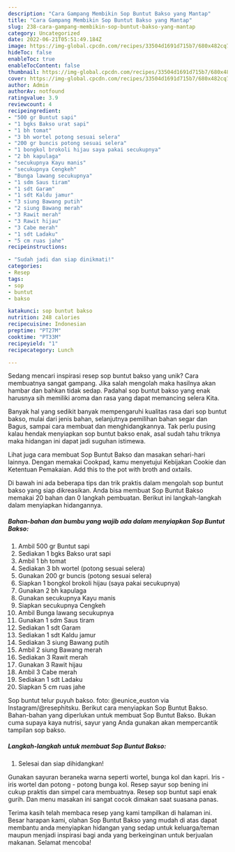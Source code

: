 ```yaml
---
description: "Cara Gampang Membikin Sop Buntut Bakso yang Mantap"
title: "Cara Gampang Membikin Sop Buntut Bakso yang Mantap"
slug: 238-cara-gampang-membikin-sop-buntut-bakso-yang-mantap
category: Uncategorized
date: 2022-06-21T05:51:49.184Z
image: https://img-global.cpcdn.com/recipes/33504d1691d715b7/680x482cq70/sop-buntut-bakso-foto-resep-utama.jpg
hideToc: false
enableToc: true
enableTocContent: false
thumbnail: https://img-global.cpcdn.com/recipes/33504d1691d715b7/680x482cq70/sop-buntut-bakso-foto-resep-utama.jpg
cover: https://img-global.cpcdn.com/recipes/33504d1691d715b7/680x482cq70/sop-buntut-bakso-foto-resep-utama.jpg
author: Admin
authorAv: notfound
ratingvalue: 3.9
reviewcount: 4
recipeingredient:
- "500 gr Buntut sapi"
- "1 bgks Bakso urat sapi"
- "1 bh tomat"
- "3 bh wortel potong sesuai selera"
- "200 gr buncis potong sesuai selera"
- "1 bongkol brokoli hijau saya pakai secukupnya"
- "2 bh kapulaga"
- "secukupnya Kayu manis"
- "secukupnya Cengkeh"
- "Bunga lawang secukupnya"
- "1 sdm Saus tiram"
- "1 sdt Garam"
- "1 sdt Kaldu jamur"
- "3 siung Bawang putih"
- "2 siung Bawang merah"
- "3 Rawit merah"
- "3 Rawit hijau"
- "3 Cabe merah"
- "1 sdt Ladaku"
- "5 cm ruas jahe"
recipeinstructions:

- "Sudah jadi dan siap dinikmati!"
categories:
- Resep
tags:
- sop
- buntut
- bakso

katakunci: sop buntut bakso 
nutrition: 248 calories
recipecuisine: Indonesian
preptime: "PT27M"
cooktime: "PT33M"
recipeyield: "1"
recipecategory: Lunch

---
```





Sedang mencari inspirasi resep sop buntut bakso yang unik? Cara membuatnya sangat gampang. Jika salah mengolah maka hasilnya akan hambar dan bahkan tidak sedap. Padahal sop buntut bakso yang enak harusnya sih memiliki aroma dan rasa yang dapat memancing selera Kita.





Banyak hal yang sedikit banyak mempengaruhi kualitas rasa dari sop buntut bakso, mulai dari jenis bahan, selanjutnya pemilihan bahan segar dan Bagus, sampai cara membuat dan menghidangkannya. Tak perlu pusing kalau hendak menyiapkan sop buntut bakso enak,      asal sudah tahu triknya maka hidangan ini dapat jadi suguhan istimewa.














Lihat juga cara membuat Sop Buntut Bakso dan masakan sehari-hari lainnya. Dengan memakai Cookpad, kamu menyetujui Kebijakan Cookie dan Ketentuan Pemakaian. Add this to the pot with broth and oxtails.






Di bawah ini ada beberapa tips dan trik praktis dalam mengolah sop buntut bakso yang siap dikreasikan. Anda bisa membuat Sop Buntut Bakso memakai 20 bahan dan 0 langkah pembuatan. Berikut ini langkah-langkah dalam menyiapkan hidangannya.

<!--inarticleads1-->

##### Bahan-bahan dan bumbu yang wajib ada dalam menyiapkan Sop Buntut Bakso:

1. Ambil 500 gr Buntut sapi
1. Sediakan 1 bgks Bakso urat sapi
1. Ambil 1 bh tomat
1. Sediakan 3 bh wortel (potong sesuai selera)
1. Gunakan 200 gr buncis (potong sesuai selera)
1. Siapkan 1 bongkol brokoli hijau (saya pakai secukupnya)
1. Gunakan 2 bh kapulaga
1. Gunakan secukupnya Kayu manis
1. Siapkan secukupnya Cengkeh
1. Ambil Bunga lawang secukupnya
1. Gunakan 1 sdm Saus tiram
1. Sediakan 1 sdt Garam
1. Sediakan 1 sdt Kaldu jamur
1. Sediakan 3 siung Bawang putih
1. Ambil 2 siung Bawang merah
1. Sediakan 3 Rawit merah
1. Gunakan 3 Rawit hijau
1. Ambil 3 Cabe merah
1. Sediakan 1 sdt Ladaku
1. Siapkan 5 cm ruas jahe


Sop buntut telur puyuh bakso. foto: @eunice_euston via Instagram/@resephitsku. Berikut cara menyiapkan Sop Buntut Bakso. Bahan-bahan yang diperlukan untuk membuat Sop Buntut Bakso. Bukan cuma supaya kaya nutrisi, sayur yang Anda gunakan akan mempercantik tampilan sop bakso. 

<!--inarticleads2-->

##### Langkah-langkah untuk membuat Sop Buntut Bakso:


1. Selesai dan siap dihidangkan!

Gunakan sayuran beraneka warna seperti wortel, bunga kol dan kapri. Iris - iris wortel dan potong - potong bunga kol. Resep sayur sop bening ini cukup praktis dan simpel cara membuatnya. Resep sop buntut sapi enak gurih. Dan menu masakan ini sangat cocok dimakan saat suasana panas. 

Terima kasih telah membaca resep yang kami tampilkan di halaman ini. Besar harapan kami, olahan Sop Buntut Bakso yang mudah di atas dapat membantu anda menyiapkan hidangan yang sedap untuk keluarga/teman maupun menjadi inspirasi bagi anda yang berkeinginan untuk berjualan makanan. Selamat mencoba!
